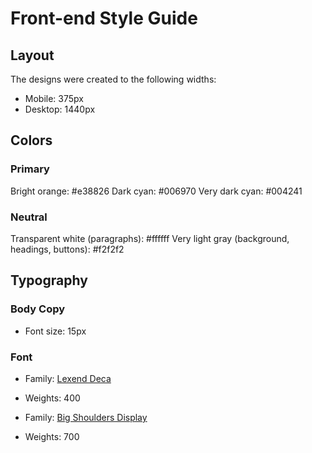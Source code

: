 # Front-end Style Guide

## Layout

The designs were created to the following widths:

- Mobile: 375px
- Desktop: 1440px

## Colors

### Primary

Bright orange: #e38826
Dark cyan: #006970
Very dark cyan: #004241

### Neutral

Transparent white (paragraphs): #ffffff
Very light gray (background, headings, buttons): #f2f2f2

## Typography

### Body Copy

- Font size: 15px

### Font

- Family: [Lexend Deca](https://fonts.google.com/specimen/Lexend+Deca)
- Weights: 400

- Family: [Big Shoulders Display](https://fonts.google.com/specimen/Big+Shoulders+Display)
- Weights: 700
